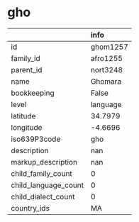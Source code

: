# gho
|                      | info     |
|:---------------------|:---------|
| id                   | ghom1257 |
| family_id            | afro1255 |
| parent_id            | nort3248 |
| name                 | Ghomara  |
| bookkeeping          | False    |
| level                | language |
| latitude             | 34.7979  |
| longitude            | -4.6696  |
| iso639P3code         | gho      |
| description          | nan      |
| markup_description   | nan      |
| child_family_count   | 0        |
| child_language_count | 0        |
| child_dialect_count  | 0        |
| country_ids          | MA       |